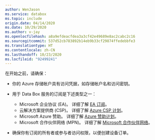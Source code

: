 ```yaml
---
author: WenJason
ms.service: databox
ms.topic: include
origin.date: 04/14/2020
ms.date: 10/29/2020
ms.author: v-jay
ms.openlocfilehash: a8a9efdeacfdea3a3cf42e49689e8ac2cabc2c16
ms.sourcegitcommit: 537d52cb783892b14eb9b33cf29874ffedebbfe3
ms.translationtype: HT
ms.contentlocale: zh-CN
ms.lasthandoff: 10/23/2020
ms.locfileid: "92499241"
---
```

在开始之前，请确保：

* 你的 Azure 存储帐户具有访问凭据，如存储帐户名和访问密钥。

* 用于 Data Box 服务的订阅是下述类型之一：
  * Microsoft 企业协议 (EA)。 详细了解 [EA 订阅](https://azure.microsoft.com/pricing/enterprise-agreement/)。
  * 云解决方案提供商 (CSP)。 详细了解 [Azure CSP 计划](https://docs.microsoft.com/azure/cloud-solution-provider/overview/azure-csp-overview)。
  * Microsoft Azure 赞助。 详细了解 [Azure 赞助计划](https://azure.microsoft.com/offers/ms-azr-0036p/)。
  * Microsoft 合作伙伴网络 (MPN)。 详细了解 [Microsoft 合作伙伴网络](https://partner.microsoft.com/commercial#)。

* 确保你有订阅的所有者或参与者访问权限，以便创建设备订单。

